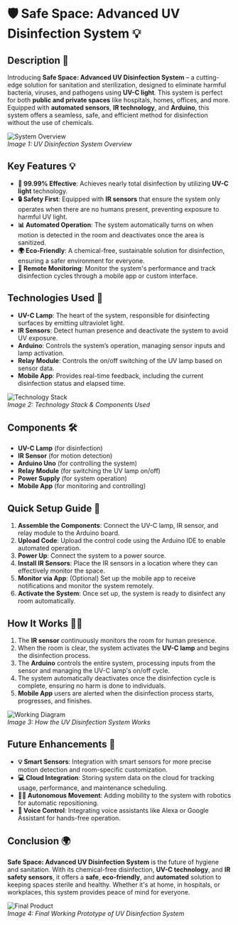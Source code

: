 # 🛡️ Safe Space: Advanced UV Disinfection System 💡

## Description 🌟
Introducing **Safe Space: Advanced UV Disinfection System** – a cutting-edge solution for sanitation and sterilization, designed to eliminate harmful bacteria, viruses, and pathogens using **UV-C light**. This system is perfect for both **public and private spaces** like hospitals, homes, offices, and more. Equipped with **automated sensors**, **IR technology**, and **Arduino**, this system offers a seamless, safe, and efficient method for disinfection without the use of chemicals.

![System Overview](images/uv_disinfection_system.jpg)  
*Image 1: UV Disinfection System Overview*

## Key Features 💡
- **💯 99.99% Effective**: Achieves nearly total disinfection by utilizing **UV-C light** technology.
- **🔒 Safety First**: Equipped with **IR sensors** that ensure the system only operates when there are no humans present, preventing exposure to harmful UV light.
- **📊 Automated Operation**: The system automatically turns on when motion is detected in the room and deactivates once the area is sanitized.
- **🌍 Eco-Friendly**: A chemical-free, sustainable solution for disinfection, ensuring a safer environment for everyone.
- **📱 Remote Monitoring**: Monitor the system's performance and track disinfection cycles through a mobile app or custom interface.

## Technologies Used 🔧
- **UV-C Lamp**: The heart of the system, responsible for disinfecting surfaces by emitting ultraviolet light.
- **IR Sensors**: Detect human presence and deactivate the system to avoid UV exposure.
- **Arduino**: Controls the system’s operation, managing sensor inputs and lamp activation.
- **Relay Module**: Controls the on/off switching of the UV lamp based on sensor data.
- **Mobile App**: Provides real-time feedback, including the current disinfection status and elapsed time.

![Technology Stack](images/technology_stack.jpg)  
*Image 2: Technology Stack & Components Used*

## Components 🛠️
- **UV-C Lamp** (for disinfection)
- **IR Sensor** (for motion detection)
- **Arduino Uno** (for controlling the system)
- **Relay Module** (for switching the UV lamp on/off)
- **Power Supply** (for system operation)
- **Mobile App** (for monitoring and controlling)

## Quick Setup Guide 🚀

1. **Assemble the Components**: Connect the UV-C lamp, IR sensor, and relay module to the Arduino board.
2. **Upload Code**: Upload the control code using the Arduino IDE to enable automated operation.
3. **Power Up**: Connect the system to a power source.
4. **Install IR Sensors**: Place the IR sensors in a location where they can effectively monitor the space.
5. **Monitor via App**: (Optional) Set up the mobile app to receive notifications and monitor the system remotely.
6. **Activate the System**: Once set up, the system is ready to disinfect any room automatically.

## How It Works 🧑‍💻
1. The **IR sensor** continuously monitors the room for human presence.
2. When the room is clear, the system activates the **UV-C lamp** and begins the disinfection process.
3. The **Arduino** controls the entire system, processing inputs from the sensor and managing the UV-C lamp's on/off cycle.
4. The system automatically deactivates once the disinfection cycle is complete, ensuring no harm is done to individuals.
5. **Mobile App** users are alerted when the disinfection process starts, progresses, and finishes.

![Working Diagram](images/working_diagram.jpg)  
*Image 3: How the UV Disinfection System Works*

## Future Enhancements 🌱
- **💡 Smart Sensors**: Integration with smart sensors for more precise motion detection and room-specific customization.
- **💻 Cloud Integration**: Storing system data on the cloud for tracking usage, performance, and maintenance scheduling.
- **🚶‍♂️ Autonomous Movement**: Adding mobility to the system with robotics for automatic repositioning.
- **🔔 Voice Control**: Integrating voice assistants like Alexa or Google Assistant for hands-free operation.

## Conclusion 🌍
**Safe Space: Advanced UV Disinfection System** is the future of hygiene and sanitation. With its chemical-free disinfection, **UV-C technology**, and **IR safety sensors**, it offers a **safe**, **eco-friendly**, and **automated** solution to keeping spaces sterile and healthy. Whether it's at home, in hospitals, or workplaces, this system provides peace of mind for everyone.

![Final Product](images/final_product.jpg)  
*Image 4: Final Working Prototype of UV Disinfection System*



